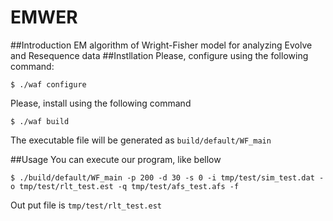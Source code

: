 # EMWER
##Introduction
EM algorithm of Wright-Fisher model for analyzing Evolve and Resequence data
##Instllation
Please, configure using the following command:

```shell-session
$ ./waf configure
```

Please, install using the following command

```shell-session
$ ./waf build
```

The executable file will be generated as `build/default/WF_main`

##Usage
You can execute our program, like bellow 
```shell-session
$ ./build/default/WF_main -p 200 -d 30 -s 0 -i tmp/test/sim_test.dat -o tmp/test/rlt_test.est -q tmp/test/afs_test.afs -f
```
Out put file is `tmp/test/rlt_test.est`
